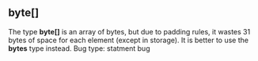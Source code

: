 ## byte[]
The type **byte[]** is an array of bytes, but due to padding rules, it wastes 31 bytes of space for each element (except in storage). It is better to use the **bytes** type instead.
Bug type: statment bug